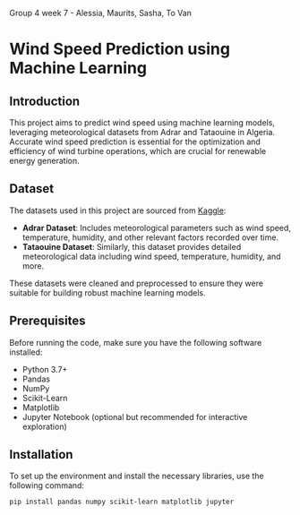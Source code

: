 Group 4 week 7 - Alessia, Maurits, Sasha, To Van

# Wind Speed Prediction using Machine Learning

## Introduction

This project aims to predict wind speed using machine learning models, leveraging meteorological datasets from Adrar and Tataouine in Algeria. Accurate wind speed prediction is essential for the optimization and efficiency of wind turbine operations, which are crucial for renewable energy generation.

## Dataset

The datasets used in this project are sourced from [Kaggle](https://www.kaggle.com/datasets/lokmenemelalkia/meteorological-datasets):

- **Adrar Dataset**: Includes meteorological parameters such as wind speed, temperature, humidity, and other relevant factors recorded over time.
- **Tataouine Dataset**: Similarly, this dataset provides detailed meteorological data including wind speed, temperature, humidity, and more.

These datasets were cleaned and preprocessed to ensure they were suitable for building robust machine learning models.

## Prerequisites

Before running the code, make sure you have the following software installed:

- Python 3.7+
- Pandas
- NumPy
- Scikit-Learn
- Matplotlib
- Jupyter Notebook (optional but recommended for interactive exploration)

## Installation

To set up the environment and install the necessary libraries, use the following command:

```bash
pip install pandas numpy scikit-learn matplotlib jupyter

